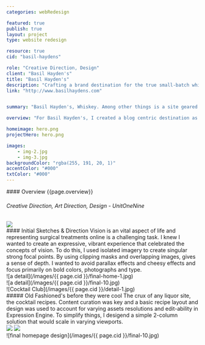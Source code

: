 ```yaml
---
categories: webRedesign

featured: true
publish: true
layout: project
type: website redesign

resource: true
cid: "basil-haydens"

role: "Creative Direction, Design"
client: "Basil Hayden's"
title: "Basil Hayden's"
description: "Crafting a brand destination for the true small-batch whiskey conniouseur."
link: "http://www.basilhaydens.com"


summary: "Basil Hayden's, Whiskey. Among other things is a site geared toward the true whiskey aficionado. The site combines blog like content, recipes and features upcoming BH events."

overview: "For Basil Hayden's, I created a blog centric destination as a unique spin on traditional liquor sites. It combines curated blog content with traditional liquor brand marketing. I was responsible for creative direction and art direction with limited assets to craft a brand destination that was engaging for a typical whiskey connoisseur."

homeimage: hero.png
projectHero: hero.png

images:
    - img-2.jpg
    - img-3.jpg
backgroundColor: "rgba(255, 191, 20, 1)" 
accentColor: "#000"
txtColor: "#000"
---
```


<section class="overview">
#### Overview
{{page.overview}}

###### Creative Direction, Art Direction, Design - UnitOneNine
</section>

<section class="content">
<img src="/images/{{ page.cid }}/initial-sketches.png" data-jslghtbx>

</section>
<section class="content--copy">
#### Initial Sketches & Direction
Vision is an vital aspect of life and representing surgical treatments online is a challenging task. I knew I wanted to create an expressive, vibrant experience that celebrated the concepts of vision. To do this, I used isolated imagery to create singular strong focal points. By using clipping masks and overlapping images, gives a sense of depth. I wanted to avoid parallax effects and cheesy effects and focus primarily on bold colors, photographs and type.
</section>
<section>

<section class="content">
![a detail](/images/{{ page.cid }}/final-home-1.jpg) 
</section>


<section class="content--wide">
![a detail](/images/{{ page.cid }}/final-10.jpg) 
</section>

<section class="content">
![Cocktail Club](/images/{{ page.cid }}/detail-1.jpg)
</section>
<section class="content--copy">
##### Old Fashioned's before they were cool
The crux of any liquor site, the cocktail recipes. Content curation was key and a basic recipe layout and design was used to account for varying assets resolutions and edit-ability in Expression Engine. To simplify things, I desigend a simple 2-column solution that would scale in varying viewports.
</section>
<section class="content--wide">
<div class="images-two">
<img src="/images/{{ page.cid }}/detail-2.jpg" data-jslghtbx>
<img src="/images/{{ page.cid }}/detail-3.jpg" data-jslghtbx>
</div>
</section>

<section>
![final homepage design](/images/{{ page.cid }}/final-10.jpg)
</section>
